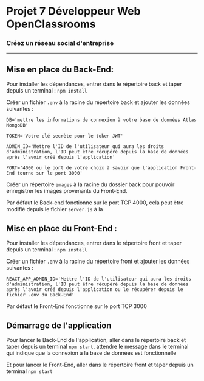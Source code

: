 # Projet 7 Développeur Web OpenClassrooms

### Créez un réseau social d'entreprise
- - - -
## Mise en place du Back-End:

Pour installer les dépendances, entrer dans le répertoire back et taper depuis un terminal : `npm install`

Créer un fichier `.env` à la racine du répertoire back et ajouter les données suivantes :

`DB='mettre les informations de connexion à votre base de données Atlas MongoDB'`

`TOKEN='Votre clé secrète pour le token JWT'`

`ADMIN_ID='Mettre l'ID de l'utilisateur qui aura les droits d'administration, l'ID peut être récupéré depuis la base de données après l'avoir créé depuis l'application'`

`PORT='4000 ou le port de votre choix à savoir que l'application Front-End tourne sur le port 3000'`

Créer un répertoire `images` à la racine du dossier back pour pouvoir enregistrer les images provenants du Front-End.

Par défaut le Back-end fonctionne sur le port TCP 4000, cela peut être modifié depuis le fichier `server.js` à la

## Mise en place du Front-End :

Pour installer les dépendances, entrer dans le répertoire front et taper depuis un terminal : `npm install`

Créer un fichier `.env` à la racine du répertoire front et ajouter les données suivantes :

`REACT_APP_ADMIN_ID='Mettre l'ID de l'utilisateur qui aura les droits d'administration, l'ID peut être récupéré depuis la base de données après l'avoir créé depuis l'application ou le récupérer depuis le fichier .env du Back-End'`

Par défaut le Front-End fonctionne sur le port TCP 3000

## Démarrage de l'application

Pour lancer le Back-End de l'application, aller dans le répertoire back et taper depuis un terminal `npm start`, attendre le message dans le terminal qui indique que la connexion à la base de données est fonctionnelle

Et pour lancer le Front-End, aller dans le répertoire front et taper depuis un terminal `npm start`
